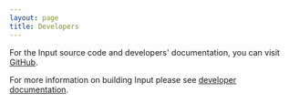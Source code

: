 ```yaml
---
layout: page
title: Developers
---
```


For the Input source code and developers' documentation, you can visit [GitHub](https://github.com/lutraconsulting/input).

For more information on building Input please see [developer documentation](https://github.com/lutraconsulting/input/blob/master/docs/developer/index.md).
